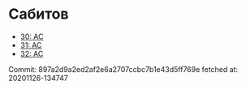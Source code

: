 # Сабитов
- [30: AC](30.md)
- [31: AC](31.md)
- [32: AC](32.md)

Commit: 897a2d9a2ed2af2e6a2707ccbc7b1e43d5ff769e
 fetched at: 20201126-134747
